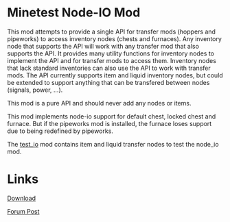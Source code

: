 Minetest Node-IO Mod
==========

This mod attempts to provide a single API for transfer mods (hoppers and pipeworks) to access inventory nodes (chests and furnaces).
Any inventory node that supports the API will work with any transfer mod that also supports the API.
It provides many utility functions for inventory nodes to implement the API and for transfer mods to access them.
Inventory nodes that lack standard inventories can also use the API to work with transfer mods.
The API currently supports item and liquid inventory nodes, but could be extended to support anything that can be transfered between nodes (signals, power, ...).

This mod is a pure API and should never add any nodes or items.

This mod implements node-io support for default chest, locked chest and furnace.
But if the pipeworks mod is installed, the furnace loses support due to being redefined by pipeworks.

The [test_io](https://github.com/auouymous/test_io) mod contains item and liquid transfer nodes to test the node_io mod.



Links
==========

[Download](https://github.com/auouymous/node_io/archive/master.zip)

[Forum Post](https://forum.minetest.net/viewtopic.php?f=9&t=20624)
